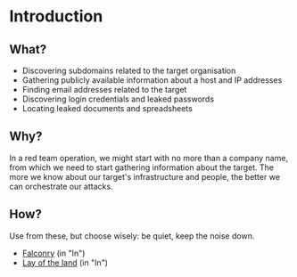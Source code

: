 # Introduction

## What?

* Discovering subdomains related to the target organisation
* Gathering publicly available information about a host and IP addresses
* Finding email addresses related to the target
* Discovering login credentials and leaked passwords
* Locating leaked documents and spreadsheets

## Why?

In a red team operation, we might start with no more than a company name, from which we need to start gathering 
information about the target. The more we know about our target's infrastructure and people, the better we can 
orchestrate our attacks.

## How?

Use from these, but choose wisely: be quiet, keep the noise down.

* [Falconry](https://tymyrddin.github.io/red-recon/) (in "In")
* [Lay of the land](https://tymyrddin.github.io/red-enum/) (in "In")